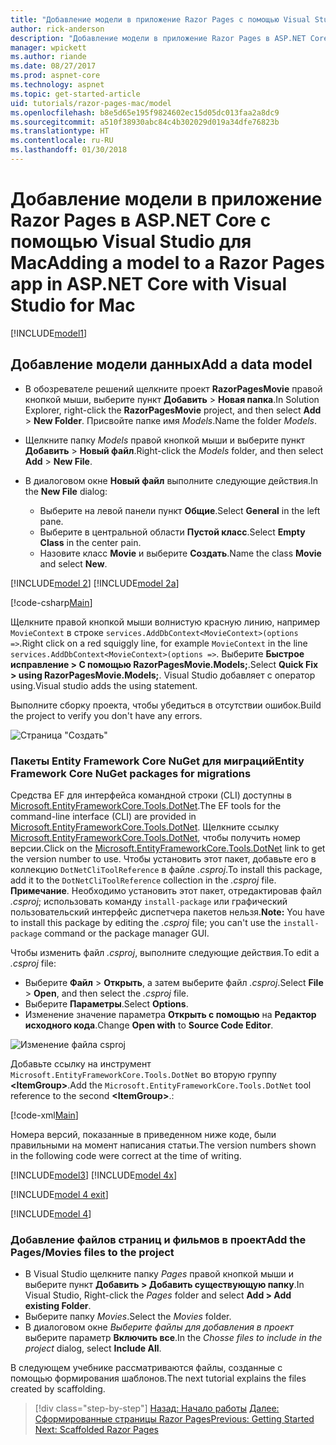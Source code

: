 ```yaml
---
title: "Добавление модели в приложение Razor Pages с помощью Visual Studio для Mac"
author: rick-anderson
description: "Добавление модели в приложение Razor Pages в ASP.NET Core с помощью Visual Studio для Mac"
manager: wpickett
ms.author: riande
ms.date: 08/27/2017
ms.prod: aspnet-core
ms.technology: aspnet
ms.topic: get-started-article
uid: tutorials/razor-pages-mac/model
ms.openlocfilehash: b8e5d65e195f9824602ec15d05dc013faa2a8dc9
ms.sourcegitcommit: a510f38930abc84c4b302029d019a34dfe76823b
ms.translationtype: HT
ms.contentlocale: ru-RU
ms.lasthandoff: 01/30/2018
---
```

# <a name="adding-a-model-to-a-razor-pages-app-in-aspnet-core-with-visual-studio-for-mac"></a><span data-ttu-id="fb18a-103">Добавление модели в приложение Razor Pages в ASP.NET Core с помощью Visual Studio для Mac</span><span class="sxs-lookup"><span data-stu-id="fb18a-103">Adding a model to a Razor Pages app in ASP.NET Core with Visual Studio for Mac</span></span>

[!INCLUDE[model1](../../includes/RP/model1.md)]

## <a name="add-a-data-model"></a><span data-ttu-id="fb18a-104">Добавление модели данных</span><span class="sxs-lookup"><span data-stu-id="fb18a-104">Add a data model</span></span>

* <span data-ttu-id="fb18a-105">В обозревателе решений щелкните проект **RazorPagesMovie** правой кнопкой мыши, выберите пункт **Добавить** > **Новая папка**.</span><span class="sxs-lookup"><span data-stu-id="fb18a-105">In Solution Explorer, right-click the **RazorPagesMovie** project, and then select **Add** > **New Folder**.</span></span> <span data-ttu-id="fb18a-106">Присвойте папке имя *Models*.</span><span class="sxs-lookup"><span data-stu-id="fb18a-106">Name the folder *Models*.</span></span>
* <span data-ttu-id="fb18a-107">Щелкните папку *Models* правой кнопкой мыши и выберите пункт **Добавить** > **Новый файл**.</span><span class="sxs-lookup"><span data-stu-id="fb18a-107">Right-click the *Models* folder, and then select **Add** > **New File**.</span></span>
* <span data-ttu-id="fb18a-108">В диалоговом окне **Новый файл** выполните следующие действия.</span><span class="sxs-lookup"><span data-stu-id="fb18a-108">In the **New File** dialog:</span></span>

  * <span data-ttu-id="fb18a-109">Выберите на левой панели пункт **Общие**.</span><span class="sxs-lookup"><span data-stu-id="fb18a-109">Select **General** in the left pane.</span></span>
  * <span data-ttu-id="fb18a-110">Выберите в центральной области **Пустой класс**.</span><span class="sxs-lookup"><span data-stu-id="fb18a-110">Select **Empty Class** in the center pain.</span></span>
  * <span data-ttu-id="fb18a-111">Назовите класс **Movie** и выберите **Создать**.</span><span class="sxs-lookup"><span data-stu-id="fb18a-111">Name the class **Movie** and select **New**.</span></span>

[!INCLUDE[model 2](../../includes/RP/model2.md)]
[!INCLUDE[model 2a](../../includes/RP/model2a.md)]

[!code-csharp[Main](../../tutorials/razor-pages/razor-pages-start/sample/RazorPagesMovie/Startup.cs?name=snippet_ConfigureServices2&highlight=3-6)]

<span data-ttu-id="fb18a-112">Щелкните правой кнопкой мыши волнистую красную линию, например `MovieContext` в строке `services.AddDbContext<MovieContext>(options =>`.</span><span class="sxs-lookup"><span data-stu-id="fb18a-112">Right click on a red squiggly line, for example `MovieContext` in the line `services.AddDbContext<MovieContext>(options =>`.</span></span> <span data-ttu-id="fb18a-113">Выберите **Быстрое исправление > С помощью RazorPagesMovie.Models;**.</span><span class="sxs-lookup"><span data-stu-id="fb18a-113">Select **Quick Fix > using RazorPagesMovie.Models;**.</span></span> <span data-ttu-id="fb18a-114">Visual Studio добавляет с оператор using.</span><span class="sxs-lookup"><span data-stu-id="fb18a-114">Visual studio adds the using statement.</span></span>

<span data-ttu-id="fb18a-115">Выполните сборку проекта, чтобы убедиться в отсутствии ошибок.</span><span class="sxs-lookup"><span data-stu-id="fb18a-115">Build the project to verify you don't have any errors.</span></span>

![Страница "Создать"](model/red.png)

### <a name="entity-framework-core-nuget-packages-for-migrations"></a><span data-ttu-id="fb18a-117">Пакеты Entity Framework Core NuGet для миграций</span><span class="sxs-lookup"><span data-stu-id="fb18a-117">Entity Framework Core NuGet packages for migrations</span></span>

<span data-ttu-id="fb18a-118">Средства EF для интерфейса командной строки (CLI) доступны в [Microsoft.EntityFrameworkCore.Tools.DotNet](https://www.nuget.org/packages/Microsoft.EntityFrameworkCore.Tools.DotNet).</span><span class="sxs-lookup"><span data-stu-id="fb18a-118">The EF tools for the command-line interface (CLI) are provided in [Microsoft.EntityFrameworkCore.Tools.DotNet](https://www.nuget.org/packages/Microsoft.EntityFrameworkCore.Tools.DotNet).</span></span> <span data-ttu-id="fb18a-119">Щелкните ссылку [Microsoft.EntityFrameworkCore.Tools.DotNet](https://www.nuget.org/packages/Microsoft.EntityFrameworkCore.Tools.DotNet), чтобы получить номер версии.</span><span class="sxs-lookup"><span data-stu-id="fb18a-119">Click on the [Microsoft.EntityFrameworkCore.Tools.DotNet](https://www.nuget.org/packages/Microsoft.EntityFrameworkCore.Tools.DotNet) link to get the version number to use.</span></span> <span data-ttu-id="fb18a-120">Чтобы установить этот пакет, добавьте его в коллекцию `DotNetCliToolReference` в файле *.csproj*.</span><span class="sxs-lookup"><span data-stu-id="fb18a-120">To install this package, add it to the `DotNetCliToolReference` collection in the *.csproj* file.</span></span> <span data-ttu-id="fb18a-121">**Примечание**. Необходимо установить этот пакет, отредактировав файл *.csproj*; использовать команду `install-package` или графический пользовательский интерфейс диспетчера пакетов нельзя.</span><span class="sxs-lookup"><span data-stu-id="fb18a-121">**Note:** You have to install this package by editing the *.csproj* file; you can't use the `install-package` command or the package manager GUI.</span></span>

<span data-ttu-id="fb18a-122">Чтобы изменить файл *.csproj*, выполните следующие действия.</span><span class="sxs-lookup"><span data-stu-id="fb18a-122">To edit a *.csproj* file:</span></span>

* <span data-ttu-id="fb18a-123">Выберите **Файл** > **Открыть**, а затем выберите файл *.csproj*.</span><span class="sxs-lookup"><span data-stu-id="fb18a-123">Select **File** > **Open**, and then select the *.csproj* file.</span></span>
* <span data-ttu-id="fb18a-124">Выберите **Параметры**.</span><span class="sxs-lookup"><span data-stu-id="fb18a-124">Select **Options**.</span></span>
* <span data-ttu-id="fb18a-125">Изменение значение параметра **Открыть с помощью** на **Редактор исходного кода**.</span><span class="sxs-lookup"><span data-stu-id="fb18a-125">Change **Open with** to **Source Code Editor**.</span></span>

![Изменение файла csproj](model/csproj.png)

<span data-ttu-id="fb18a-127">Добавьте ссылку на инструмент `Microsoft.EntityFrameworkCore.Tools.DotNet` во вторую группу **\<ItemGroup>**.</span><span class="sxs-lookup"><span data-stu-id="fb18a-127">Add the `Microsoft.EntityFrameworkCore.Tools.DotNet` tool reference to the second **\<ItemGroup>**.:</span></span>

[!code-xml[Main](../../tutorials/razor-pages/razor-pages-start/snapshot_cli_sample/RazorPagesMovie/RazorPagesMovie.cli.csproj?highlight=10)]

<span data-ttu-id="fb18a-128">Номера версий, показанные в приведенном ниже коде, были правильными на момент написания статьи.</span><span class="sxs-lookup"><span data-stu-id="fb18a-128">The version numbers shown in the following code were correct at the time of writing.</span></span>

[!INCLUDE[model3](../../includes/RP/model3.md)]
[!INCLUDE[model 4x](../../includes/RP/model4x.md)]

[!INCLUDE[model 4 exit](../../includes/RP/model4exit.md)]

[!INCLUDE[model 4](../../includes/RP/model4.md)]

### <a name="add-the-pagesmovies-files-to-the-project"></a><span data-ttu-id="fb18a-129">Добавление файлов страниц и фильмов в проект</span><span class="sxs-lookup"><span data-stu-id="fb18a-129">Add the Pages/Movies files to the project</span></span>

* <span data-ttu-id="fb18a-130">В Visual Studio щелкните папку *Pages* правой кнопкой мыши и выберите пункт **Добавить > Добавить существующую папку**.</span><span class="sxs-lookup"><span data-stu-id="fb18a-130">In Visual Studio, Right-click the *Pages* folder and select **Add > Add existing Folder**.</span></span>
* <span data-ttu-id="fb18a-131">Выберите папку *Movies*.</span><span class="sxs-lookup"><span data-stu-id="fb18a-131">Select the *Movies* folder.</span></span>
* <span data-ttu-id="fb18a-132">В диалоговом окне *Выберите файлы для добавления в проект* выберите параметр **Включить все**.</span><span class="sxs-lookup"><span data-stu-id="fb18a-132">In the *Chosse files to include in the project* dialog, select **Include All**.</span></span>

<span data-ttu-id="fb18a-133">В следующем учебнике рассматриваются файлы, созданные с помощью формирования шаблонов.</span><span class="sxs-lookup"><span data-stu-id="fb18a-133">The next tutorial explains the files created by scaffolding.</span></span>

>[!div class="step-by-step"]
<span data-ttu-id="fb18a-134">[Назад: Начало работы](xref:tutorials/razor-pages-mac/razor-pages-start)
[Далее: Сформированные страницы Razor Pages](xref:tutorials/razor-pages-mac/page)</span><span class="sxs-lookup"><span data-stu-id="fb18a-134">[Previous: Getting Started](xref:tutorials/razor-pages-mac/razor-pages-start)
[Next: Scaffolded Razor Pages](xref:tutorials/razor-pages-mac/page)</span></span>
